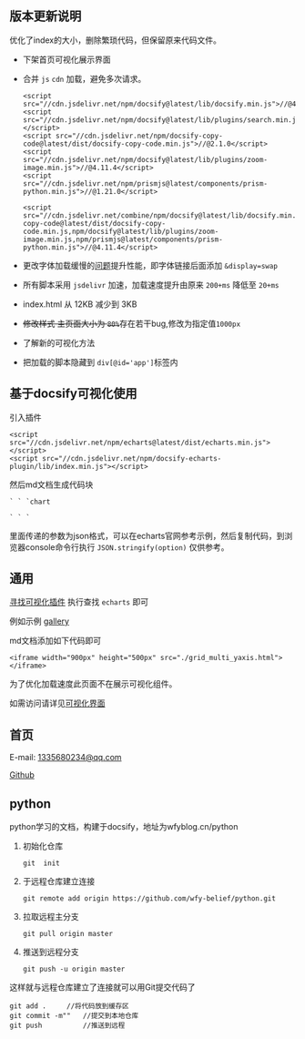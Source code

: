 ## 版本更新说明

优化了index的大小，删除繁琐代码，但保留原来代码文件。

- 下架首页可视化展示界面

- 合并 `js` `cdn` 加载，避免多次请求。

  ```
  <script src="//cdn.jsdelivr.net/npm/docsify@latest/lib/docsify.min.js">//@4.11.4</script>
  <script src="//cdn.jsdelivr.net/npm/docsify@latest/lib/plugins/search.min.js"></script>
  <script src="//cdn.jsdelivr.net/npm/docsify-copy-code@latest/dist/docsify-copy-code.min.js">//@2.1.0</script>
  <script src="//cdn.jsdelivr.net/npm/docsify@latest/lib/plugins/zoom-image.min.js">//@4.11.4</script>
  <script src="//cdn.jsdelivr.net/npm/prismjs@latest/components/prism-python.min.js">//@1.21.0</script>
  ```

  ```
  <script src="//cdn.jsdelivr.net/combine/npm/docsify@latest/lib/docsify.min.js,npm/docsify@latest/lib/plugins/search.min.js,npm/docsify-copy-code@latest/dist/docsify-copy-code.min.js,npm/docsify@latest/lib/plugins/zoom-image.min.js,npm/prismjs@latest/components/prism-python.min.js">//@4.11.4</script>
  ```

  

- 更改字体加载缓慢的[问题](https://web.dev/font-display/)提升性能，即字体链接后面添加 `&display=swap`

- 所有脚本采用 `jsdelivr` 加速，加载速度提升由原来 `200+ms` 降低至 `20+ms`

- index.html 从 12KB 减少到  3KB

- ~~修改样式 主页面大小为 `80%`~~存在若干bug,修改为指定值`1000px`

- 了解新的可视化方法

- 把加载的脚本隐藏到 `div[@id='app']`标签内

## 基于docsify可视化使用

引入插件

```
<script src="//cdn.jsdelivr.net/npm/echarts@latest/dist/echarts.min.js"></script>
<script src="//cdn.jsdelivr.net/npm/docsify-echarts-plugin/lib/index.min.js"></script>
```

然后md文档生成代码块

```
` ` `chart

` ` `
```

里面传递的参数为json格式，可以在echarts官网参考示例，然后复制代码，到浏览器console命令行执行 `JSON.stringify(option)` 仅供参考。

## 通用

[寻找可视化插件](https://docsify.js.org/#/awesome?id=plugins) 执行查找 `echarts` 即可

例如示例 [gallery](https://gallery.pyecharts.org/#/Grid/grid_multi_yaxis)

md文档添加如下代码即可

```
<iframe width="900px" height="500px" src="./grid_multi_yaxis.html"></iframe>
```

为了优化加载速度此页面不在展示可视化组件。

如需访问请详见[可视化界面](/pyecharts/README)

## 首页

E-mail: 1335680234@qq.com

[Github](<https://github.com/wfy-belief>)

## python
python学习的文档，构建于docsify，地址为wfyblog.cn/python

1. 初始化仓库

   ```
   git  init
   ```

2. 于远程仓库建立连接

   ```
   git remote add origin https://github.com/wfy-belief/python.git
   ```

3. 拉取远程主分支

   ```
   git pull origin master
   ```

4. 推送到远程分支

   ```
   git push -u origin master
   ```

这样就与远程仓库建立了连接就可以用Git提交代码了

```
git add .     //将代码放到缓存区
git commit -m""   //提交到本地仓库
git push          //推送到远程
```